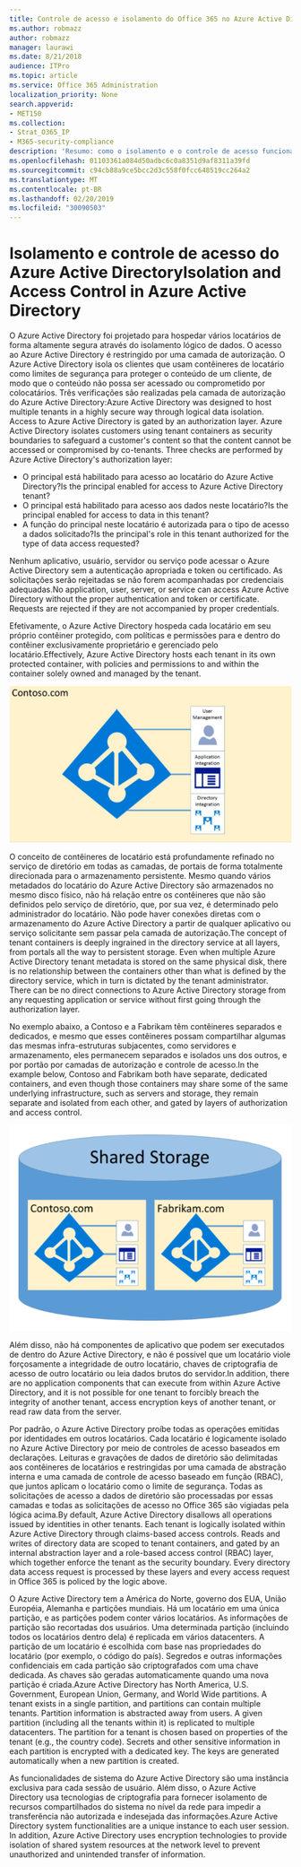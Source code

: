 ```yaml
---
title: Controle de acesso e isolamento do Office 365 no Azure Active Directory
ms.author: robmazz
author: robmazz
manager: laurawi
ms.date: 8/21/2018
audience: ITPro
ms.topic: article
ms.service: Office 365 Administration
localization_priority: None
search.appverid:
- MET150
ms.collection:
- Strat_O365_IP
- M365-security-compliance
description: 'Resumo: como o isolamento e o controle de acesso funcionam no Azure Active Directory.'
ms.openlocfilehash: 01103361a084d50adbc6c0a8351d9af8311a39fd
ms.sourcegitcommit: c94cb88a9ce5bcc2d3c558f0fcc648519cc264a2
ms.translationtype: MT
ms.contentlocale: pt-BR
ms.lasthandoff: 02/20/2019
ms.locfileid: "30090503"
---
```

# <a name="isolation-and-access-control-in-azure-active-directory"></a><span data-ttu-id="1167f-103">Isolamento e controle de acesso do Azure Active Directory</span><span class="sxs-lookup"><span data-stu-id="1167f-103">Isolation and Access Control in Azure Active Directory</span></span>

<span data-ttu-id="1167f-p101">O Azure Active Directory foi projetado para hospedar vários locatários de forma altamente segura através do isolamento lógico de dados. O acesso ao Azure Active Directory é restringido por uma camada de autorização. O Azure Active Directory isola os clientes que usam contêineres de locatário como limites de segurança para proteger o conteúdo de um cliente, de modo que o conteúdo não possa ser acessado ou comprometido por colocatários. Três verificações são realizadas pela camada de autorização do Azure Active Directory:</span><span class="sxs-lookup"><span data-stu-id="1167f-p101">Azure Active Directory was designed to host multiple tenants in a highly secure way through logical data isolation. Access to Azure Active Directory is gated by an authorization layer. Azure Active Directory isolates customers using tenant containers as security boundaries to safeguard a customer's content so that the content cannot be accessed or compromised by co-tenants. Three checks are performed by Azure Active Directory's authorization layer:</span></span>
- <span data-ttu-id="1167f-108">O principal está habilitado para acesso ao locatário do Azure Active Directory?</span><span class="sxs-lookup"><span data-stu-id="1167f-108">Is the principal enabled for access to Azure Active Directory tenant?</span></span>
- <span data-ttu-id="1167f-109">O principal está habilitado para acesso aos dados neste locatário?</span><span class="sxs-lookup"><span data-stu-id="1167f-109">Is the principal enabled for access to data in this tenant?</span></span>
- <span data-ttu-id="1167f-110">A função do principal neste locatário é autorizada para o tipo de acesso a dados solicitado?</span><span class="sxs-lookup"><span data-stu-id="1167f-110">Is the principal's role in this tenant authorized for the type of data access requested?</span></span>

<span data-ttu-id="1167f-p102">Nenhum aplicativo, usuário, servidor ou serviço pode acessar o Azure Active Directory sem a autenticação apropriada e token ou certificado. As solicitações serão rejeitadas se não forem acompanhadas por credenciais adequadas.</span><span class="sxs-lookup"><span data-stu-id="1167f-p102">No application, user, server, or service can access Azure Active Directory without the proper authentication and token or certificate. Requests are rejected if they are not accompanied by proper credentials.</span></span>

<span data-ttu-id="1167f-113">Efetivamente, o Azure Active Directory hospeda cada locatário em seu próprio contêiner protegido, com políticas e permissões para e dentro do contêiner exclusivamente proprietário e gerenciado pelo locatário.</span><span class="sxs-lookup"><span data-stu-id="1167f-113">Effectively, Azure Active Directory hosts each tenant in its own protected container, with policies and permissions to and within the container solely owned and managed by the tenant.</span></span>
 
![Contêiner do Azure](media/office-365-isolation-azure-container.png)

<span data-ttu-id="1167f-p103">O conceito de contêineres de locatário está profundamente refinado no serviço de diretório em todas as camadas, de portais de forma totalmente direcionada para o armazenamento persistente. Mesmo quando vários metadados do locatário do Azure Active Directory são armazenados no mesmo disco físico, não há relação entre os contêineres que não são definidos pelo serviço de diretório, que, por sua vez, é determinado pelo administrador do locatário. Não pode haver conexões diretas com o armazenamento do Azure Active Directory a partir de qualquer aplicativo ou serviço solicitante sem passar pela camada de autorização.</span><span class="sxs-lookup"><span data-stu-id="1167f-p103">The concept of tenant containers is deeply ingrained in the directory service at all layers, from portals all the way to persistent storage. Even when multiple Azure Active Directory tenant metadata is stored on the same physical disk, there is no relationship between the containers other than what is defined by the directory service, which in turn is dictated by the tenant administrator. There can be no direct connections to Azure Active Directory storage from any requesting application or service without first going through the authorization layer.</span></span>

<span data-ttu-id="1167f-118">No exemplo abaixo, a Contoso e a Fabrikam têm contêineres separados e dedicados, e mesmo que esses contêineres possam compartilhar algumas das mesmas infra-estruturas subjacentes, como servidores e armazenamento, eles permanecem separados e isolados uns dos outros, e por portão por camadas de autorização e controle de acesso.</span><span class="sxs-lookup"><span data-stu-id="1167f-118">In the example below, Contoso and Fabrikam both have separate, dedicated containers, and even though those containers may share some of the same underlying infrastructure, such as servers and storage, they remain separate and isolated from each other, and gated by layers of authorization and access control.</span></span>
 
![Contêineres dedicados do Azure](media/office-365-isolation-azure-dedicated-containers.png)

<span data-ttu-id="1167f-120">Além disso, não há componentes de aplicativo que podem ser executados de dentro do Azure Active Directory, e não é possível que um locatário viole forçosamente a integridade de outro locatário, chaves de criptografia de acesso de outro locatário ou leia dados brutos do servidor.</span><span class="sxs-lookup"><span data-stu-id="1167f-120">In addition, there are no application components that can execute from within Azure Active Directory, and it is not possible for one tenant to forcibly breach the integrity of another tenant, access encryption keys of another tenant, or read raw data from the server.</span></span>

<span data-ttu-id="1167f-p104">Por padrão, o Azure Active Directory proíbe todas as operações emitidas por identidades em outros locatários. Cada locatário é logicamente isolado no Azure Active Directory por meio de controles de acesso baseados em declarações. Leituras e gravações de dados de diretório são delimitadas aos contêineres de locatários e restringidas por uma camada de abstração interna e uma camada de controle de acesso baseado em função (RBAC), que juntos aplicam o locatário como o limite de segurança. Todas as solicitações de acesso a dados de diretório são processadas por essas camadas e todas as solicitações de acesso no Office 365 são vigiadas pela lógica acima.</span><span class="sxs-lookup"><span data-stu-id="1167f-p104">By default, Azure Active Directory disallows all operations issued by identities in other tenants. Each tenant is logically isolated within Azure Active Directory through claims-based access controls. Reads and writes of directory data are scoped to tenant containers, and gated by an internal abstraction layer and a role-based access control (RBAC) layer, which together enforce the tenant as the security boundary. Every directory data access request is processed by these layers and every access request in Office 365 is policed by the logic above.</span></span>

<span data-ttu-id="1167f-p105">O Azure Active Directory tem a América do Norte, governo dos EUA, União Européia, Alemanha e partições mundiais. Há um locatário em uma única partição, e as partições podem conter vários locatários. As informações de partição são recortadas dos usuários. Uma determinada partição (incluindo todos os locatários dentro dela) é replicada em vários datacenters. A partição de um locatário é escolhida com base nas propriedades do locatário (por exemplo, o código do país). Segredos e outras informações confidenciais em cada partição são criptografados com uma chave dedicada. As chaves são geradas automaticamente quando uma nova partição é criada.</span><span class="sxs-lookup"><span data-stu-id="1167f-p105">Azure Active Directory has North America, U.S. Government, European Union, Germany, and World Wide partitions. A tenant exists in a single partition, and partitions can contain multiple tenants. Partition information is abstracted away from users. A given partition (including all the tenants within it) is replicated to multiple datacenters. The partition for a tenant is chosen based on properties of the tenant (e.g., the country code). Secrets and other sensitive information in each partition is encrypted with a dedicated key. The keys are generated automatically when a new partition is created.</span></span>

<span data-ttu-id="1167f-p106">As funcionalidades de sistema do Azure Active Directory são uma instância exclusiva para cada sessão de usuário. Além disso, o Azure Active Directory usa tecnologias de criptografia para fornecer isolamento de recursos compartilhados do sistema no nível da rede para impedir a transferência não autorizada e indesejada das informações.</span><span class="sxs-lookup"><span data-stu-id="1167f-p106">Azure Active Directory system functionalities are a unique instance to each user session. In addition, Azure Active Directory uses encryption technologies to provide isolation of shared system resources at the network level to prevent unauthorized and unintended transfer of information.</span></span>
